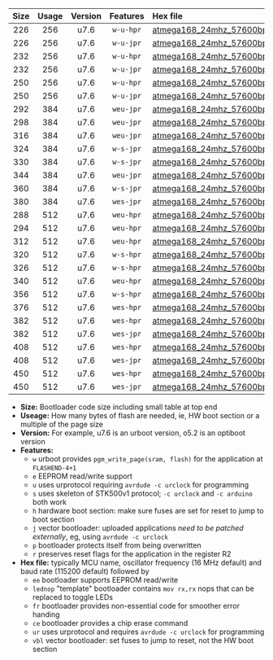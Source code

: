 |Size|Usage|Version|Features|Hex file|
|:-:|:-:|:-:|:-:|:--|
|226|256|u7.6|`w-u-hpr`|[atmega168_24mhz_57600bps_ur.hex](https://raw.githubusercontent.com/stefanrueger/urboot/main//atmega168_24mhz_57600bps_ur.hex)|
|226|256|u7.6|`w-u-jpr`|[atmega168_24mhz_57600bps_ur_vbl.hex](https://raw.githubusercontent.com/stefanrueger/urboot/main//atmega168_24mhz_57600bps_ur_vbl.hex)|
|232|256|u7.6|`w-u-hpr`|[atmega168_24mhz_57600bps_lednop_ur.hex](https://raw.githubusercontent.com/stefanrueger/urboot/main//atmega168_24mhz_57600bps_lednop_ur.hex)|
|232|256|u7.6|`w-u-jpr`|[atmega168_24mhz_57600bps_lednop_ur_vbl.hex](https://raw.githubusercontent.com/stefanrueger/urboot/main//atmega168_24mhz_57600bps_lednop_ur_vbl.hex)|
|250|256|u7.6|`w-u-hpr`|[atmega168_24mhz_57600bps_lednop_fr_ur.hex](https://raw.githubusercontent.com/stefanrueger/urboot/main//atmega168_24mhz_57600bps_lednop_fr_ur.hex)|
|250|256|u7.6|`w-u-jpr`|[atmega168_24mhz_57600bps_lednop_fr_ur_vbl.hex](https://raw.githubusercontent.com/stefanrueger/urboot/main//atmega168_24mhz_57600bps_lednop_fr_ur_vbl.hex)|
|292|384|u7.6|`weu-jpr`|[atmega168_24mhz_57600bps_ee_ur_vbl.hex](https://raw.githubusercontent.com/stefanrueger/urboot/main//atmega168_24mhz_57600bps_ee_ur_vbl.hex)|
|298|384|u7.6|`weu-jpr`|[atmega168_24mhz_57600bps_ee_lednop_ur_vbl.hex](https://raw.githubusercontent.com/stefanrueger/urboot/main//atmega168_24mhz_57600bps_ee_lednop_ur_vbl.hex)|
|316|384|u7.6|`weu-jpr`|[atmega168_24mhz_57600bps_ee_lednop_fr_ur_vbl.hex](https://raw.githubusercontent.com/stefanrueger/urboot/main//atmega168_24mhz_57600bps_ee_lednop_fr_ur_vbl.hex)|
|324|384|u7.6|`w-s-jpr`|[atmega168_24mhz_57600bps_vbl.hex](https://raw.githubusercontent.com/stefanrueger/urboot/main//atmega168_24mhz_57600bps_vbl.hex)|
|330|384|u7.6|`w-s-jpr`|[atmega168_24mhz_57600bps_lednop_vbl.hex](https://raw.githubusercontent.com/stefanrueger/urboot/main//atmega168_24mhz_57600bps_lednop_vbl.hex)|
|344|384|u7.6|`weu-jpr`|[atmega168_24mhz_57600bps_ee_lednop_fr_ce_ur_vbl.hex](https://raw.githubusercontent.com/stefanrueger/urboot/main//atmega168_24mhz_57600bps_ee_lednop_fr_ce_ur_vbl.hex)|
|360|384|u7.6|`w-s-jpr`|[atmega168_24mhz_57600bps_lednop_fr_vbl.hex](https://raw.githubusercontent.com/stefanrueger/urboot/main//atmega168_24mhz_57600bps_lednop_fr_vbl.hex)|
|380|384|u7.6|`wes-jpr`|[atmega168_24mhz_57600bps_ee_vbl.hex](https://raw.githubusercontent.com/stefanrueger/urboot/main//atmega168_24mhz_57600bps_ee_vbl.hex)|
|288|512|u7.6|`weu-hpr`|[atmega168_24mhz_57600bps_ee_ur.hex](https://raw.githubusercontent.com/stefanrueger/urboot/main//atmega168_24mhz_57600bps_ee_ur.hex)|
|294|512|u7.6|`weu-hpr`|[atmega168_24mhz_57600bps_ee_lednop_ur.hex](https://raw.githubusercontent.com/stefanrueger/urboot/main//atmega168_24mhz_57600bps_ee_lednop_ur.hex)|
|312|512|u7.6|`weu-hpr`|[atmega168_24mhz_57600bps_ee_lednop_fr_ur.hex](https://raw.githubusercontent.com/stefanrueger/urboot/main//atmega168_24mhz_57600bps_ee_lednop_fr_ur.hex)|
|320|512|u7.6|`w-s-hpr`|[atmega168_24mhz_57600bps.hex](https://raw.githubusercontent.com/stefanrueger/urboot/main//atmega168_24mhz_57600bps.hex)|
|326|512|u7.6|`w-s-hpr`|[atmega168_24mhz_57600bps_lednop.hex](https://raw.githubusercontent.com/stefanrueger/urboot/main//atmega168_24mhz_57600bps_lednop.hex)|
|340|512|u7.6|`weu-hpr`|[atmega168_24mhz_57600bps_ee_lednop_fr_ce_ur.hex](https://raw.githubusercontent.com/stefanrueger/urboot/main//atmega168_24mhz_57600bps_ee_lednop_fr_ce_ur.hex)|
|356|512|u7.6|`w-s-hpr`|[atmega168_24mhz_57600bps_lednop_fr.hex](https://raw.githubusercontent.com/stefanrueger/urboot/main//atmega168_24mhz_57600bps_lednop_fr.hex)|
|376|512|u7.6|`wes-hpr`|[atmega168_24mhz_57600bps_ee.hex](https://raw.githubusercontent.com/stefanrueger/urboot/main//atmega168_24mhz_57600bps_ee.hex)|
|382|512|u7.6|`wes-hpr`|[atmega168_24mhz_57600bps_ee_lednop.hex](https://raw.githubusercontent.com/stefanrueger/urboot/main//atmega168_24mhz_57600bps_ee_lednop.hex)|
|382|512|u7.6|`wes-jpr`|[atmega168_24mhz_57600bps_ee_lednop_vbl.hex](https://raw.githubusercontent.com/stefanrueger/urboot/main//atmega168_24mhz_57600bps_ee_lednop_vbl.hex)|
|408|512|u7.6|`wes-hpr`|[atmega168_24mhz_57600bps_ee_lednop_fr.hex](https://raw.githubusercontent.com/stefanrueger/urboot/main//atmega168_24mhz_57600bps_ee_lednop_fr.hex)|
|408|512|u7.6|`wes-jpr`|[atmega168_24mhz_57600bps_ee_lednop_fr_vbl.hex](https://raw.githubusercontent.com/stefanrueger/urboot/main//atmega168_24mhz_57600bps_ee_lednop_fr_vbl.hex)|
|450|512|u7.6|`wes-hpr`|[atmega168_24mhz_57600bps_ee_lednop_fr_ce.hex](https://raw.githubusercontent.com/stefanrueger/urboot/main//atmega168_24mhz_57600bps_ee_lednop_fr_ce.hex)|
|450|512|u7.6|`wes-jpr`|[atmega168_24mhz_57600bps_ee_lednop_fr_ce_vbl.hex](https://raw.githubusercontent.com/stefanrueger/urboot/main//atmega168_24mhz_57600bps_ee_lednop_fr_ce_vbl.hex)|

- **Size:** Bootloader code size including small table at top end
- **Useage:** How many bytes of flash are needed, ie, HW boot section or a multiple of the page size
- **Version:** For example, u7.6 is an urboot version, o5.2 is an optiboot version
- **Features:**
  + `w` urboot provides `pgm_write_page(sram, flash)` for the application at `FLASHEND-4+1`
  + `e` EEPROM read/write support
  + `u` uses urprotocol requiring `avrdude -c urclock` for programming
  + `s` uses skeleton of STK500v1 protocol; `-c urclock` and `-c arduino` both work
  + `h` hardware boot section: make sure fuses are set for reset to jump to boot section
  + `j` vector bootloader: uploaded applications *need to be patched externally*, eg, using `avrdude -c urclock`
  + `p` bootloader protects itself from being overwritten
  + `r` preserves reset flags for the application in the register R2
- **Hex file:** typically MCU name, oscillator frequency (16 MHz default) and baud rate (115200 default) followed by
  + `ee` bootloader supports EEPROM read/write
  + `lednop` "template" bootloader contains `mov rx,rx` nops that can be replaced to toggle LEDs
  + `fr` bootloader provides non-essential code for smoother error handing
  + `ce` bootloader provides a chip erase command
  + `ur` uses urprotocol and requires `avrdude -c urclock` for programming
  + `vbl` vector bootloader: set fuses to jump to reset, not the HW boot section
